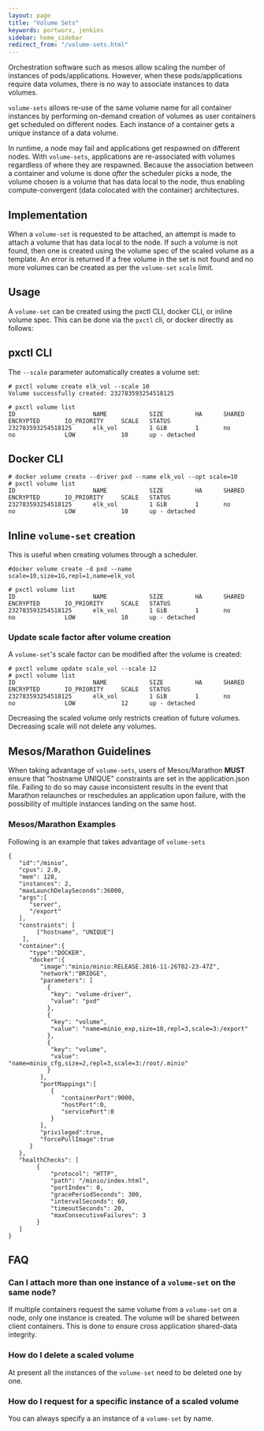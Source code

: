 ```yaml
---
layout: page
title: "Volume Sets"
keywords: portworx, jenkins
sidebar: home_sidebar
redirect_from: "/volume-sets.html"
---
```


Orchestration software such as mesos allow scaling the number of instances of pods/applications. However, when these pods/applications require data volumes, there is no way to associate instances to data volumes.

`volume-sets` allows re-use of the same volume name for all container instances by performing on-demand creation of volumes as user containers get scheduled on different nodes. Each instance of a container gets a unique instance of a data volume.

In runtime, a node may fail and applications get respawned on different nodes. With `volume-sets`, applications are re-associated with volumes regardless of where they are respawned. Because the association between a container and volume is done
*after* the scheduler picks a node, the volume  chosen is a volume that has data local to the node, thus enabling compute-convergent (data colocated with the container) architectures.

## Implementation
When a `volume-set` is requested to be attached, an attempt is made to attach a volume that has data local to the node. If such a volume is not found, then one is
created using the volume spec of the scaled volume as a template.  An error is returned if a free volume in the set is not found and no more volumes can be created as per the `volume-set` `scale` limit.

## Usage
A `volume-set` can be created using the pxctl CLI, docker CLI, or inline volume spec.  This can be done via the `pxctl` cli, or docker directly as follows:

## pxctl CLI
The `--scale` parameter automatically creates a volume set:

```
# pxctl volume create elk_vol --scale 10
Volume successfully created: 232783593254518125

# pxctl volume list
ID                      NAME            SIZE         HA      SHARED  ENCRYPTED       IO_PRIORITY     SCALE   STATUS
232783593254518125      elk_vol         1 GiB        1       no      no              LOW             10      up - detached
```

## Docker CLI

```
# docker volume create --driver pxd --name elk_vol --opt scale=10
# pxctl volume list
ID                      NAME            SIZE         HA      SHARED  ENCRYPTED       IO_PRIORITY     SCALE   STATUS
232783593254518125      elk_vol         1 GiB        1       no      no              LOW             10      up - detached
```

## Inline `volume-set` creation
This is useful when creating volumes through a scheduler.

```
#docker volume create -d pxd --name scale=10,size=1G,repl=1,name=elk_vol

# pxctl volume list
ID                      NAME            SIZE         HA      SHARED  ENCRYPTED       IO_PRIORITY     SCALE   STATUS
232783593254518125      elk_vol         1 GiB        1       no      no              LOW             10      up - detached
```

### Update scale factor after volume creation

A `volume-set`'s scale factor can be modified after the volume is created:

```
# pxctl volume update scale_vol --scale 12
# pxctl volume list
ID                      NAME            SIZE         HA      SHARED  ENCRYPTED       IO_PRIORITY     SCALE   STATUS
232783593254518125      elk_vol         1 GiB        1       no      no              LOW             12      up - detached
```

Decreasing the scaled volume only restricts creation of future volumes. Decreasing scale will not delete any volumes.

## Mesos/Marathon Guidelines
When taking advantage of `volume-sets`, users of Mesos/Marathon **MUST** ensure that "hostname UNIQUE" constraints are set
in the application.json file.  Failing to do so may cause inconsistent results in the event that Marathon relaunches or 
reschedules an application upon failure, with the possibility of multiple instances landing on the same host.

### Mesos/Marathon Examples
Following is an example that takes advantage of `volume-sets`

```
{
   "id":"/minio",
   "cpus": 2.0,
   "mem": 128,
   "instances": 2,
   "maxLaunchDelaySeconds":36000,
   "args":[
      "server",
      "/export"
   ],
   "constraints": [
        ["hostname", "UNIQUE"]
    ],
   "container":{
      "type":"DOCKER",
      "docker":{
         "image":"minio/minio:RELEASE.2016-11-26T02-23-47Z",
         "network":"BRIDGE",
         "parameters": [
           {
            "key": "volume-driver",
            "value": "pxd"
           },
           {
            "key": "volume",
            "value": "name=minio_exp,size=10,repl=3,scale=3:/export"
           },
           {
            "key": "volume",
            "value": "name=minio_cfg,size=2,repl=3,scale=3:/root/.minio"
           }
         ],
         "portMappings":[
            {
               "containerPort":9000,
               "hostPort":0,
               "servicePort":0
            }
         ],
         "privileged":true,
         "forcePullImage":true
      }
   },
   "healthChecks": [
        {
            "protocol": "HTTP",
            "path": "/minio/index.html",
            "portIndex": 0,
            "gracePeriodSeconds": 300,
            "intervalSeconds": 60,
            "timeoutSeconds": 20,
            "maxConsecutiveFailures": 3
        }
   ]
}
```


## FAQ

### Can I attach more than one instance of a `volume-set` on the same node?
If multiple containers request the same volume from a `volume-set` on a node, only one instance is created. The volume will be shared between client containers.  This is done to ensure cross application shared-data integrity.

### How do I delete a scaled volume
At present all the instances of the `volume-set` need to be deleted one by one.

### How do I request for a specific instance of a scaled volume
You can always specify a an instance of a `volume-set` by name.

